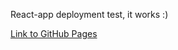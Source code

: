 React-app deployment test, it works :)

[Link to GitHub Pages](https://erhed.github.io/reactor-color-generator-1/)
